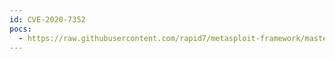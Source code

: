 ```yaml
---
id: CVE-2020-7352
pocs:
  - https://raw.githubusercontent.com/rapid7/metasploit-framework/master/modules/exploits/windows/local/gog_galaxyclientservice_privesc.rb
---
```

